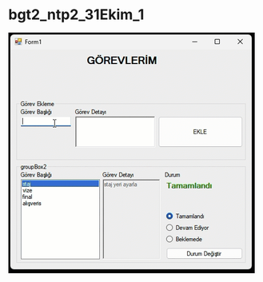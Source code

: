 # bgt2_ntp2_31Ekim_1

![gorsel](https://github.com/ezfesoft/bgt2_ntp2_31Ekim_1/blob/master/ntp31ekim1.gif)
